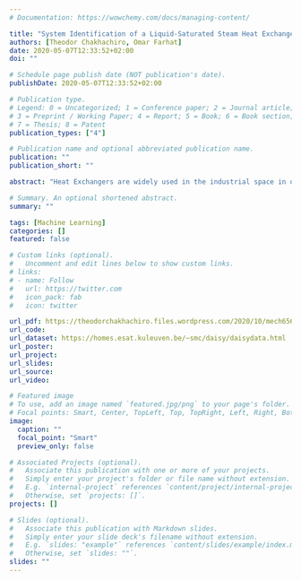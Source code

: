 ```yaml
---
# Documentation: https://wowchemy.com/docs/managing-content/

title: "System Identification of a Liquid-Saturated Steam Heat Exchanger"
authors: [Theodor Chakhachiro, Omar Farhat]
date: 2020-05-07T12:33:52+02:00
doi: ""

# Schedule page publish date (NOT publication's date).
publishDate: 2020-05-07T12:33:52+02:00

# Publication type.
# Legend: 0 = Uncategorized; 1 = Conference paper; 2 = Journal article;
# 3 = Preprint / Working Paper; 4 = Report; 5 = Book; 6 = Book section;
# 7 = Thesis; 8 = Patent
publication_types: ["4"]

# Publication name and optional abbreviated publication name.
publication: ""
publication_short: ""

abstract: "Heat Exchangers are widely used in the industrial space in order to deliver adequate desired temperatures for different usage. Applications of Heat Exchangers range from household temperature maintenance to industrial machinery operations. The fundamental basis of the Heat Exchanger is the heat transfer law between two or more fluids for cooling and heating purposes. The importance of a Heat Exchanger thus lies in the control of the temperature of the outlet fluid that needs to reach a specific temperature in order not to damage the process it is fed to. "

# Summary. An optional shortened abstract.
summary: ""

tags: [Machine Learning]
categories: []
featured: false

# Custom links (optional).
#   Uncomment and edit lines below to show custom links.
# links:
# - name: Follow
#   url: https://twitter.com
#   icon_pack: fab
#   icon: twitter

url_pdf: https://theodorchakhachiro.files.wordpress.com/2020/10/mech656_finalproject.pdf
url_code:
url_dataset: https://homes.esat.kuleuven.be/~smc/daisy/daisydata.html
url_poster:
url_project:
url_slides:
url_source:
url_video:

# Featured image
# To use, add an image named `featured.jpg/png` to your page's folder. 
# Focal points: Smart, Center, TopLeft, Top, TopRight, Left, Right, BottomLeft, Bottom, BottomRight.
image:
  caption: ""
  focal_point: "Smart"
  preview_only: false

# Associated Projects (optional).
#   Associate this publication with one or more of your projects.
#   Simply enter your project's folder or file name without extension.
#   E.g. `internal-project` references `content/project/internal-project/index.md`.
#   Otherwise, set `projects: []`.
projects: []

# Slides (optional).
#   Associate this publication with Markdown slides.
#   Simply enter your slide deck's filename without extension.
#   E.g. `slides: "example"` references `content/slides/example/index.md`.
#   Otherwise, set `slides: ""`.
slides: ""
---
```

